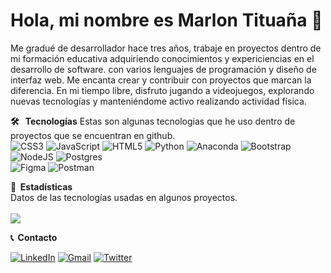 # Hola, mi nombre es Marlon Tituaña 👋
Me gradué de desarrollador hace tres años, trabaje en proyectos dentro de mi formación educativa adquiriendo conocimientos y expericiencias en el desarrollo de software.
con varios lenguajes de programación y diseño de interfaz web. Me encanta crear y contribuir con proyectos que marcan la diferencia. En mi tiempo libre, disfruto jugando a videojuegos, explorando nuevas tecnologías y manteniéndome activo realizando actividad física.


**🛠 &nbsp; Tecnologías**
Estas son algunas tecnologias que he uso dentro de proyectos que se encuentran en github.<br/>
![CSS3](https://img.shields.io/badge/css3-%231572B6.svg?style=for-the-badge&logo=css3&logoColor=white) 
![JavaScript](https://img.shields.io/badge/javascript-%23323330.svg?style=for-the-badge&logo=javascript&logoColor=%23F7DF1E) 
![HTML5](https://img.shields.io/badge/html5-%23E34F26.svg?style=for-the-badge&logo=html5&logoColor=white) 
![Python](https://img.shields.io/badge/python-3670A0?style=for-the-badge&logo=python&logoColor=ffdd54) 
![Anaconda](https://img.shields.io/badge/Anaconda-%2344A833.svg?style=for-the-badge&logo=anaconda&logoColor=white) 
![Bootstrap](https://img.shields.io/badge/bootstrap-%23563D7C.svg?style=for-the-badge&logo=bootstrap&logoColor=white) 
![NodeJS](https://img.shields.io/badge/node.js-6DA55F?style=for-the-badge&logo=node.js&logoColor=white) 
![Postgres](https://img.shields.io/badge/postgres-%23316192.svg?style=for-the-badge&logo=postgresql&logoColor=white) 	
![Figma](https://img.shields.io/badge/figma-%23F24E1E.svg?style=for-the-badge&logo=figma&logoColor=white) 
![Postman](https://img.shields.io/badge/Postman-FF6C37?style=for-the-badge&logo=postman&logoColor=white) 

**🎯 &nbsp;Estadísticas** <br/>
Datos de las tecnologías usadas en algunos proyectos.<br/><br/>
![](https://github-readme-stats.vercel.app/api/top-langs/?username=marlonjt&theme=dark&hide_border=true&include_all_commits=false&count_private=true&layout=compact)

**📞 &nbsp;Contacto**

[![LinkedIn](https://img.shields.io/badge/LinkedIn-%230077B5.svg?logo=linkedin&logoColor=white)](https://linkedin.com/in/marlon-tituaña)
<a href="mailto:marlon.tituana20@gmail.com" target="_blank"> <img src="https://img.shields.io/badge/gmail-%23E4405F.svg?logo=gmail&logoColor=white" alt="Gmail"></a>
<a href="https://twitter.com/marlonjt_" target="_blank"><img src="https://img.shields.io/badge/Twitter-%231DA1F2.svg?logo=twitter&logoColor=white" alt="Twitter"></a> 
